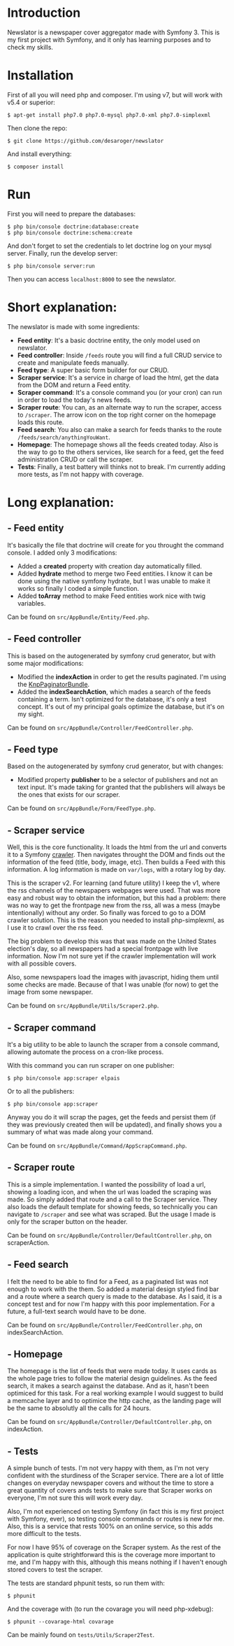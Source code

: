 
# Introduction

Newslator is a newspaper cover aggregator made with Symfony 3. This is my first project with Symfony, and it only has learning purposes and to check my skills.

# Installation

First of all you will need php and composer. I'm using v7, but will work with v5.4 or superior:
```
$ apt-get install php7.0 php7.0-mysql php7.0-xml php7.0-simplexml
```

Then clone the repo:
```
$ git clone https://github.com/desaroger/newslator
```

And install everything:
```
$ composer install
```

# Run

First you will need to prepare the databases:

```
$ php bin/console doctrine:database:create
$ php bin/console doctrine:schema:create
```

And don't forget to set the credentials to let doctrine log on your mysql server.
Finally, run the develop server:

```
$ php bin/console server:run
```

Then you can access `localhost:8000` to see the newslator.

# Short explanation:

The newslator is made with some ingredients:

- **Feed entity**: It's a basic doctrine entity, the only model used on newslator.
- **Feed controller**: Inside `/feeds` route you will find a full CRUD service to create and manipulate feeds manually.
- **Feed type**: A super basic form builder for our CRUD.
- **Scraper service**: It's a service in charge of load the html, get the data from the DOM and return a Feed entity.
- **Scraper command**: It's a console command you (or your cron) can run in order to load the today's news feeds.
- **Scraper route**: You can, as an alternate way to run the scraper, access to `/scraper`. The arrow icon on the top right corner on the homepage loads this route.
- **Feed search**: You also can make a search for feeds thanks to the route `/feeds/search/anythingYouWant`.
- **Homepage**: The homepage shows all the feeds created today. Also is the way to go to the others services, like search for a feed, get the feed administration CRUD or call the scraper.
- **Tests**: Finally, a test battery will thinks not to break. I'm currently adding more tests, as I'm not happy with coverage.


# Long explanation:

## - Feed entity
It's basically the file that doctrine will create for you throught the command console. I added only 3 modifications:
- Added a **created** property with creation day automatically filled.
- Added **hydrate** method to merge two Feed entities. I know it can be done using the native symfony hydrate, but I was unable to make it works so finally I coded a simple function.
- Added **toArray** method to make Feed entities work nice with twig variables.

Can be found on `src/AppBundle/Entity/Feed.php`.

## - Feed controller

This is based on the autogenerated by symfony crud generator, but with some major modifications:
- Modified the **indexAction** in order to get the results paginated. I'm using the [KnpPaginatorBundle](https://github.com/KnpLabs/KnpPaginatorBundle).
- Added the **indexSearchAction**, which mades a search of the feeds containing a term. Isn't optimized for the database, it's only a test concept. It's out of my principal goals optimize the database, but it's on my sight.

Can be found on `src/AppBundle/Controller/FeedController.php`.

## - Feed type

Based on the autogenerated by symfony crud generator, but with changes:
- Modified property **publisher** to be a selector of publishers and not an text input. It's made taking for granted that the publishers will always be the ones that exists for our scraper.

Can be found on `src/AppBundle/Form/FeedType.php`.


## - Scraper service

Well, this is the core functionality. It loads the html from the url and converts it to a Symfony [crawler](http://symfony.com/doc/current/components/dom_crawler.html). Then navigates throught the DOM and finds out the information of the feed (title, body, image, etc). Then builds a Feed with this information. A log information is made on `var/logs`, with a rotary log by day.

This is the scraper v2. For learning (and future utility) I keep the v1, where the rss channels of the newspapers webpages were used. That was more easy and robust way to obtain the information, but this had a problem: there was no way to get the frontpage new from the rss, all was a mess (maybe intentionally) without any order. So finally was forced to go to a DOM crawler solution. This is the reason you needed to install php-simplexml, as I use it to crawl over the rss feed.

The big problem to develop this was that was made on the United States election's day, so all newspapers had a special frontpage with live information. Now I'm not sure yet if the crawler implementation will work with all possible covers.

Also, some newspapers load the images with javascript, hiding them until some checks are made. Because of that I was unable (for now) to get the image from some newspaper.

Can be found on `src/AppBundle/Utils/Scraper2.php`.


## - Scraper command

It's a big utility to be able to launch the scraper from a console command, allowing automate the process on a cron-like process.

With this command you can run scraper on one publisher:

```
$ php bin/console app:scraper elpais
```

Or to all the publishers:

```
$ php bin/console app:scraper
```

Anyway you do it will scrap the pages, get the feeds and persist them (if they was previously created then will be updated), and finally shows you a summary of what was made along your command.

Can be found on `src/AppBundle/Command/AppScrapCommand.php`.

## - Scraper route

This is a simple implementation. I wanted the possibility of load a url, showing a loading icon, and when the url was loaded the scraping was made. So simply added that route and a call to the Scraper service. They also loads the default template for showing feeds, so technically you can navigate to `/scraper` and see what was scraped. But the usage I made is only for the scraper button on the header.

Can be found on `src/AppBundle/Controller/DefaultController.php`, on scraperAction.

## - Feed search

I felt the need to be able to find for a Feed, as a paginated list was not enough to work with the them. So added a material design styled find bar and a route where a search query is made to the database. As I said, it is a concept test and for now I'm happy with this poor implementation. For a future, a full-text search would have to be done.

Can be found on `src/AppBundle/Controller/FeedController.php`, on indexSearchAction.


## - Homepage

The homepage is the list of feeds that were made today. It uses cards as the whole page tries to follow the material design guidelines. As the feed search, it makes a search against the database. And as it, hasn't been optimiced for this task. For a real working example I would suggest to build a memcache layer and to optimice the http cache, as the landing page will be the same to absolutly all the calls for 24 hours.

Can be found on `src/AppBundle/Controller/DefaultController.php`, on indexAction.


## - Tests

A simple bunch of tests. I'm not very happy with them, as I'm not very confident with the sturdiness of the Scraper service. There are a lot of little changes on everyday newspaper covers and without the time to store a great quantity of covers ands tests to make sure that Scraper works on everyone, I'm not sure this will work every day.

Also, I'm not experienced on testing Symfony (in fact this is my first project with Symfony, ever), so testing console commands or routes is new for me. Also, this is a service that rests 100% on an online service, so this adds more difficult to the tests.

For now I have 95% of coverage on the Scraper system. As the rest of the application is quite strightforward this is the coverage more important to me, and I'm happy with this, although this means nothing if I haven't enough stored covers to test the scraper.

The tests are standard phpunit tests, so run them with:

```
$ phpunit
```

And the coverage with (to run the covarage you will need php-xdebug):

```
$ phpunit --covarage-html covarage
```

Can be mainly found on `tests/Utils/Scraper2Test`.